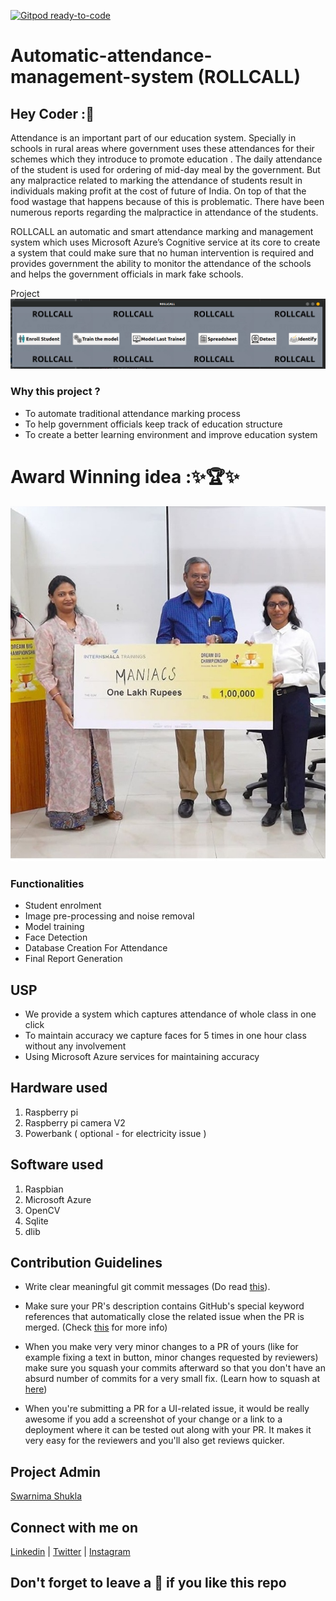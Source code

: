[![Gitpod ready-to-code](https://img.shields.io/badge/Gitpod-ready--to--code-blue?logo=gitpod)](https://gitpod.io/#https://github.com/Swarnimashukla/Automatic-attendance-management-system)

# Automatic-attendance-management-system (ROLLCALL)

## Hey Coder :👋 

Attendance is an important part of our education system. Specially in schools in rural areas where government uses these attendances for their schemes which they introduce to promote education . The daily attendance of the student is used for ordering of mid-day meal by the government. But any malpractice related to marking the attendance of students result in individuals making profit at the cost of future of India. On top of that the food wastage that happens because of this is problematic. There have been numerous reports regarding the malpractice in attendance of the students.

ROLLCALL an automatic and smart attendance marking and management system which uses Microsoft Azure’s Cognitive service at its core to create a system that could make sure that no human intervention is required and provides government the ability to monitor the attendance of the schools and helps the government officials in mark fake schools.

Project![Rollcall](Resource\Rollcall.png)

### Why this project ?

* To automate traditional attendance marking process
* To help government officials keep track of education structure
* To create a better learning environment and improve education system 

# Award Winning idea :✨🏆✨
![Dreambig championship](Resource/Winner.jpeg)

### Functionalities 

 * Student enrolment
 * Image pre-processing and noise removal
 * Model training
 * Face Detection
 * Database Creation For Attendance
 * Final Report Generation

## USP 

* We provide a system which captures attendance of whole class in one click 
* To maintain accuracy we capture faces for 5 times in one hour class without any involvement 
* Using Microsoft Azure services for maintaining accuracy 

## Hardware used 

1. Raspberry pi
2. Raspberry pi camera V2
3. Powerbank ( optional - for electricity issue )

## Software used

1. Raspbian 
2. Microsoft Azure
3. OpenCV 
4. Sqlite
5. dlib

## Contribution Guidelines

* Write clear meaningful git commit messages (Do read [this](https://chris.beams.io/posts/git-commit/)).

* Make sure your PR's description contains GitHub's special keyword references that automatically close the related issue when the PR is merged. (Check [this](https://github.blog/2013-05-14-closing-issues-via-pull-requests/) for more info)

* When you make very very minor changes to a PR of yours (like for example fixing a text in button, minor changes requested by reviewers) make sure you squash your commits afterward so that you don't have an absurd number of commits for a very small fix. (Learn how to squash at [here](https://davidwalsh.name/squash-commits-git))

* When you're submitting a PR for a UI-related issue, it would be really awesome if you add a screenshot of your change or a link to a deployment where it can be tested out along with your PR. It makes it very easy for the reviewers and you'll also get reviews quicker.

## Project Admin

[Swarnima Shukla](https://www.linkedin.com/in/swarnima-shukla-3815b5b8/)

## Connect with me on 

[Linkedin](https://www.linkedin.com/in/swarnima-shukla-3815b5b8/) | [Twitter](https://twitter.com/swarnimashukla5) | [Instagram](https://www.instagram.com/swarnimashukla_/)

## Don't forget to leave a 🌟 if you like this repo 

